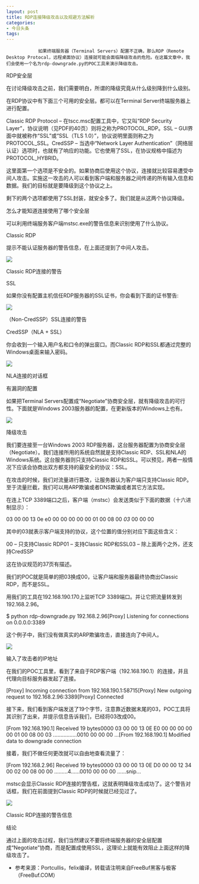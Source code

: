 ```yaml
---
layout: post
title: RDP连接降级攻击以及规避方法解析
categories:
- 今日头条
tags:
---
```

				如果终端服务器（Terminal Servers）配置不正确，那么RDP（Remote Desktop Protocal，远程桌面协议）连接就可能会面临降级攻击的危险。在这篇文章中，我们会使用一个名为rdp-downgrade.py的POC工具来演示降级攻击。

RDP安全层

在讨论降级攻击之前，我们需要明白，所谓的降级究竟从什么级别降到什么级别。

在RDP协议中有下面三个可用的安全层。都可以在Terminal Server终端服务器上进行配置。

Classic RDP Protocol – 在tscc.msc配置工具中，它又叫“RDP Security Layer”，协议说明（见PDF的40页）则将之称为PROTOCOL_RDP。SSL – GUI界面中就被称作“SSL”或“SSL（TLS 1.0）”，协议说明里面则称之为PROTOCOL_SSL。CredSSP – 当选中“Network Layer Authentication”（网络层认证）选项时，也就有了响应的功能。它也使用了SSL，在协议规格中描述为PROTOCOL_HYBRID。

这里面第一个选项是不安全的。如果协商后使用这个协议，连接就比较容易遭受中间人攻击。实施这一攻击的人可以看到客户端和服务器之间传递的所有输入信息和数据。我们的目标就是要降级到这个协议之上。

剩下的两个选项都使用了SSL封装，就安全多了。我们就是从这两个协议降级。

怎么才能知道连接使用了哪个安全层

可以利用终端服务客户端mstsc.exe的警告信息来识别使用了什么协议。

Classic RDP

提示不能认证服务器的警告信息，在上面还提到了中间人攻击。

![](http://p1.pstatp.com/large/9e1000841c3203055ba)

Classic RDP连接的警告

SSL

如果你没有配置主机信任RDP服务器的SSL证书，你会看到下面的证书警告:

![](http://p3.pstatp.com/large/9aa0009c3adec94a6cd)

（Non-CredSSP）SSL连接的警告

CredSSP（NLA + SSL）

你会收到一个输入用户名和口令的弹出窗口。而Classic RDP和SSL都通过完整的Windows桌面来输入密码。

![](http://p3.pstatp.com/large/9e00008459dc6397da5)

NLA连接的对话框

有漏洞的配置

如果把Terminal Servers配置成“Negotiate”协商安全层，就有降级攻击的可行性。下面就是Windows 2003服务器的配置，在更新版本的Windows上也有。

![](http://p1.pstatp.com/large/9e00008459c77f867f7)

降级攻击

我们要连接至一台Windows 2003 RDP服务器，这台服务器配置为协商安全层（Negotiate）。我们连接所用的系统自然就是支持Classic RDP、SSL和NLA的Windows系统。这台服务器则只支持Classic RDP和SSL。可以预见，两者一般情况下应该会协商出双方都支持的最安全的协议：SSL。

在攻击的时候，我们对流量进行篡改，让服务器认为客户端只支持Classic RDP。至于流量拦截，我们可以用ARP欺骗或者DNS欺骗或者其它方法实现。

在连上TCP 3389端口之后，客户端（mstsc）会发送类似于下面的数据（十六进制显示）：

03 00 00 13 0e e0 00 00 00 00 00 01 00 08 00 *03* 00 00 00

其中的03就表示客户端支持的协议，这个位置的值分别对应下面这些含义：

00 – 只支持Classic RDP01 – 支持Classic RDP和SSL03 – 除上面两个之外，还支持CredSSP

这在协议规范的37页有描述。

我们的POC就是简单的把03换成00，让客户端和服务器最终协商出Classic RDP，而不是SSL。

用我们的工具在192.168.190.170上监听TCP 3389端口。并让它把流量转发到192.168.2.96。

$ python rdp-downgrade.py 192.168.2.96[Proxy] Listening for connections on 0.0.0.0:3389

这个例子中，我们没有做真实的ARP欺骗攻击，直接连向了中间人。

![](http://p3.pstatp.com/large/9de0007d2f812b41185)

输入了攻击者的IP地址

在我们的POC工具里，看到了来自于RDP客户端（192.168.190.1）的连接，并且代理向目标服务器发起了连接。

[Proxy] Incoming connection from 192.168.190.1:58715[Proxy] New outgoing request to 192.168.2.96:3389[Proxy] Connected

接下来，我们看到客户端发送了19个字节，注意靠近数据末尾的03，POC工具将其识别了出来，并提示信息告诉我们，已经将03改成00。

[From 192.168.190.1] Received 19 bytes0000 03 00 00 13 0E E0 00 00 00 00 00 01 00 08 00 03 ................0010 00 00 00 ...[From 192.168.190.1] Modified data to downgrade connection

接着，我们不做任何更改就可以自由地查看流量了：

[From 192.168.2.96] Received 19 bytes0000 03 00 00 13 0E D0 00 00 12 34 00 02 00 08 00 00 .........4......0010 00 00 00 ......snip...

mstsc会显示Classic RDP连接的警告框，这就表明降级攻击成功了。这个警告对话框，我们在前面提到Classic RDP的时候就已经见过了。

![](http://p3.pstatp.com/large/9e1000841c4335345b6)

Classic RDP连接的警告信息

结论

通过上面的攻击过程，我们当然建议不要将终端服务器的安全层配置成“Negotiate”协商，而是配置成使用SSL，这理论上就能有效阻止上面这样的降级攻击了。

* 参考来源：Portcullis，felix编译，转载请注明来自FreeBuf黑客与极客（FreeBuf.COM）
